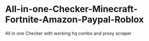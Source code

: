 # All-in-one-Checker-Minecraft-Fortnite-Amazon-Paypal-Roblox
All in one Checker with working hq combo and proxy scraper
